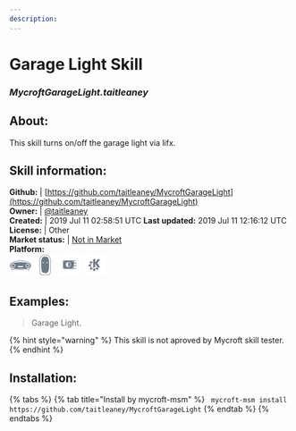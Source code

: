 ```yaml
--- 
description: 
---
```


# Garage Light Skill  
### _MycroftGarageLight.taitleaney_  
## About:  
This skill turns on/off the garage light via lifx.

## Skill information:  
**Github:** | [https://github.com/taitleaney/MycroftGarageLight](https://github.com/taitleaney/MycroftGarageLight)  
**Owner:** | [@taitleaney](https://github.com/taitleaney)  
**Created:** | 2019 Jul 11 02:58:51 UTC  **Last updated:** 2019 Jul 11 12:16:12 UTC  
**License:** | Other  
**Market status:** | [Not in Market](https://market.mycroft.ai/skill/)  
**Platform:**  
 ![](../.gitbook/assets/mark-1-icon.png)  ![](../.gitbook/assets/mark-2-icon.png)  ![](../.gitbook/assets/picroft-icon.png)  ![](../.gitbook/assets/kde.png)   
## Examples:  
> Garage Light.  
  
{% hint style="warning" %}
This skill is not aproved by Mycroft skill tester.
{% endhint %}
    
## Installation:  
{% tabs %}
{% tab title="Install by mycroft-msm" %}
``` mycroft-msm install https://github.com/taitleaney/MycroftGarageLight```
{% endtab %}
  {% endtabs %}
  